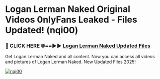 # Logan Lerman Naked Original Videos 0nlyFans Leaked - Files Updated! (nqi00)

<h3>🔴 CLICK HERE 🌐==►► <a href="https://tinyurl.com/yckcrads" rel="nofollow">Logan Lerman Naked Updated Files</a></h3>

Get Logan Lerman Naked and all content. Now you can access all videos and pictures of Logan Lerman Naked. New Updated Files 2025!

[![nqi00](https://i.imgur.com/hpKpOFt.gif)](https://tinyurl.com/yckcrads)
